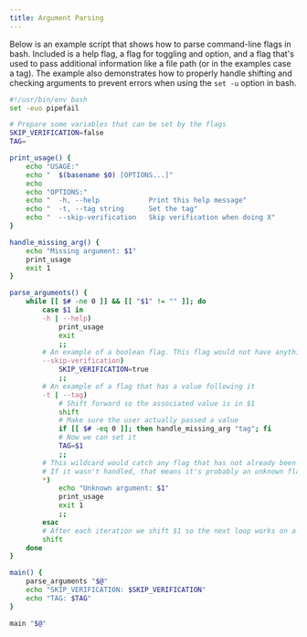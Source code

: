 ```yaml
---
title: Argument Parsing
---
```


Below is an example script that shows how to parse command-line flags in bash. Included is a help flag, a flag for toggling and option, and a flag that's used to pass additional information like a file path (or in the examples case a tag). The example also demonstrates how to properly handle shifting and checking arguments to prevent errors when using the `set -u` option in bash.

```bash
#!/usr/bin/env bash
set -euo pipefail

# Prepare some variables that can be set by the flags
SKIP_VERIFICATION=false
TAG=

print_usage() {
    echo "USAGE:"
    echo "  $(basename $0) [OPTIONS...]"
    echo
    echo "OPTIONS:"
    echo "  -h, --help            Print this help message"
    echo "  -t, --tag string      Set the tag"
    echo "  --skip-verification   Skip verification when doing X"
}

handle_missing_arg() {
    echo "Missing argument: $1"
    print_usage
    exit 1
}

parse_arguments() {
    while [[ $# -ne 0 ]] && [[ "$1" != "" ]]; do
        case $1 in
        -h | --help)
            print_usage
            exit
            ;;
        # An example of a boolean flag. This flag would not have anything following.
        --skip-verification)
            SKIP_VERIFICATION=true
            ;;
        # An example of a flag that has a value following it
        -t | --tag)
            # Shift forward so the associated value is in $1
            shift
            # Make sure the user actually passed a value
            if [[ $# -eq 0 ]]; then handle_missing_arg "tag"; fi
            # Now we can set it
            TAG=$1
            ;;
        # This wildcard would catch any flag that has not already been caught.
        # If it wasn't handled, that means it's probably an unknown flag.
        *)
            echo "Unknown argument: $1"
            print_usage
            exit 1
            ;;
        esac
        # After each iteration we shift $1 so the next loop works on a new flag
        shift
    done
}

main() {
    parse_arguments "$@"
    echo "SKIP_VERIFICATION: $SKIP_VERIFICATION"
    echo "TAG: $TAG"
}

main "$@"
```
